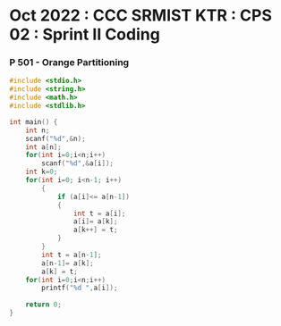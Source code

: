 # Oct 2022 : CCC SRMIST KTR : CPS 02 : Sprint II Coding

### P 501 - Orange Partitioning
```c
#include <stdio.h>
#include <string.h>
#include <math.h>
#include <stdlib.h>

int main() {
    int n;
    scanf("%d",&n);
    int a[n];
    for(int i=0;i<n;i++)
        scanf("%d",&a[i]);
    int k=0;
    for(int i=0; i<n-1; i++)
        {
            if (a[i]<= a[n-1])
            {
                int t = a[i];
                a[i]= a[k];
                a[k++] = t;
            }
        }
        int t = a[n-1];
        a[n-1]= a[k];
        a[k] = t;
    for(int i=0;i<n;i++)
        printf("%d ",a[i]);
  
    return 0;
}
```
